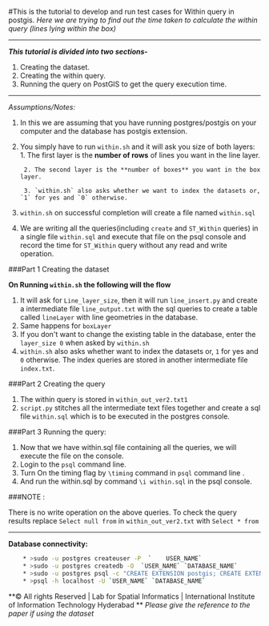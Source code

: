 #This is the tutorial to develop and run test cases for Within query in postgis.
_Here we are trying to find out the time taken to calculate the within query (lines lying within the box)_

***

***This tutorial is divided into two sections-***

1. Creating the dataset.
2. Creating the within query.
2. Running the query on PostGIS to get the query execution time.

***

_Assumptions/Notes:_

1. In this we are assuming that you have running postgres/postgis on your computer and the database has postgis extension.

2. You simply have to run `within.sh` and it will ask you size of both layers:
		1. The first layer is the **number of rows** of lines you want in the line layer.
	
		2. The second layer is the **number of boxes** you want in the box layer.

		3. `within.sh` also asks whether we want to index the datasets or, `1` for yes and `0` otherwise. 

3. `within.sh` on successful completion will create a file named `within.sql`

3. We are writing all the queries(including `create` and `ST_Within`  queries) in a single file `within.sql` and execute that file on the psql console and record the time for `ST_Within` query without any read and write operation.

###Part 1 Creating the dataset

**On Running `within.sh` the following will the flow**

1. It will ask for `Line_layer_size`, then it will run `line_insert.py` and create a intermediate file `line_output.txt` with the sql queries to create a table called `lineLayer` with line geometries in the database.
2. Same happens for `boxLayer`
3. If you don't want to change the existing table in the database, enter the `layer_size 0` when asked by `within.sh`
4. `within.sh` also asks whether want to index the datasets or, `1` for yes and `0` otherwise. The index queries are stored in another intermediate file `index.txt`.

###Part 2 Creating the query

1. The within query is stored in `within_out_ver2.txt1`
2. `script.py` stitches all the intermediate text files together and create a sql file `within.sql` which is to be executed in the postgres console.

###Part 3 Running the query:

1. Now that we have within.sql file containing all the queries, we will execute the file on the console.
2. Login to the `psql` command line. 
3. Turn On the timing flag by `\timing` command in `psql` command line .
4. And run the within.sql by command `\i within.sql` in the psql console.

###NOTE : 

There is no write operation on the above queries. To check the query results replace `Select null from` in `within_out_ver2.txt` with `Select * from`

***

**Database connectivity:**
```bash
	* >sudo -u postgres createuser -P  `	USER_NAME`
	* >sudo -u postgres createdb -O  `USER_NAME` `DATABASE_NAME` 
	* >sudo -u postgres psql -c "CREATE EXTENSION postgis; CREATE EXTENSION postgis_topology;" `DATABASE_NAME`
	* >psql -h localhost -U `USER_NAME` `DATABASE_NAME`

```
**&copy; All rights Reserved | Lab for Spatial Informatics | International Institute of Information Technology Hyderabad **
_Please give the reference to the paper if using the dataset_